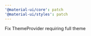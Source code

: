 ```yaml
---
'@material-ui/core': patch
'@material-ui/styles': patch
---
```


Fix ThemeProvider requiring full theme

